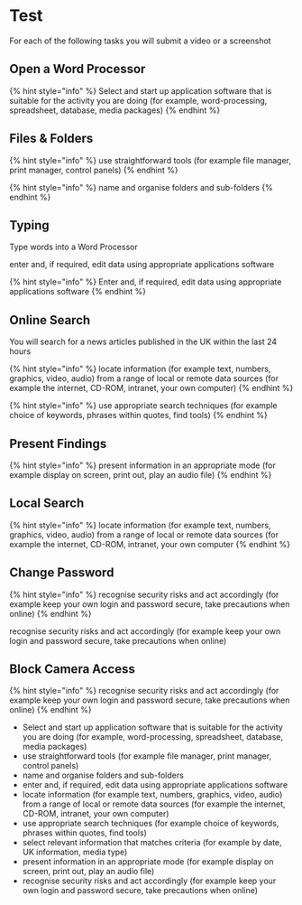 # Test

For each of the following tasks you will submit a video or a screenshot

## Open a Word Processor



{% hint style="info" %}
Select and start up application software that is suitable for the activity you are doing \(for example, word-processing, spreadsheet, database, media packages\)
{% endhint %}

## Files & Folders



{% hint style="info" %}
use straightforward tools \(for example file manager, print manager, control panels\)
{% endhint %}



{% hint style="info" %}
name and organise folders and sub-folders
{% endhint %}

## Typing

Type words into a Word Processor

enter and, if required, edit data using appropriate applications software

{% hint style="info" %}
Enter and, if required, edit data using appropriate applications software
{% endhint %}

## Online Search

You will search for a news articles published in the UK within the last 24 hours



{% hint style="info" %}
locate information \(for example text, numbers, graphics, video, audio\) from a range of local or remote data sources \(for example the internet, CD-ROM, intranet, your own computer\)
{% endhint %}



{% hint style="info" %}
use appropriate search techniques \(for example choice of keywords, phrases within quotes, find tools\)
{% endhint %}

## Present Findings

{% hint style="info" %}
present information in an appropriate mode \(for example display on screen, print out, play an audio file\)
{% endhint %}

## Local Search



{% hint style="info" %}
locate information \(for example text, numbers, graphics, video, audio\) from a range of local or remote data sources \(for example the internet, CD-ROM, intranet, your own computer
{% endhint %}

## Change Password

{% hint style="info" %}
recognise security risks and act accordingly \(for example keep your own login and password secure, take precautions when online\)
{% endhint %}

recognise security risks and act accordingly \(for example keep your own login and password secure, take precautions when online\)

## Block Camera Access

{% hint style="info" %}
recognise security risks and act accordingly \(for example keep your own login and password secure, take precautions when online\)
{% endhint %}





















* Select and start up application software that is suitable for the activity you are doing \(for example, word-processing, spreadsheet, database, media packages\)
* use straightforward tools \(for example file manager, print manager, control panels\)
* name and organise folders and sub-folders
* enter and, if required, edit data using appropriate applications software
* locate information \(for example text, numbers, graphics, video, audio\) from a range of local or remote data sources \(for example the internet, CD-ROM, intranet, your own computer\)
* use appropriate search techniques \(for example choice of keywords, phrases within quotes, find tools\)
* select relevant information that matches criteria \(for example by date, UK information, media type\)
* present information in an appropriate mode \(for example display on screen, print out, play an audio file\)
* recognise security risks and act accordingly \(for example keep your own login and password secure, take precautions when online\)

